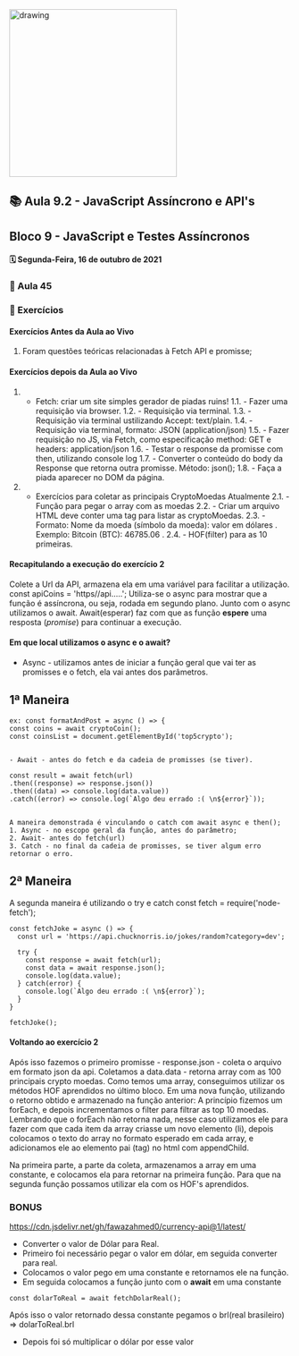 <img src="https://user-images.githubusercontent.com/87394535/129942939-007fc304-2ac0-431d-b018-685951e5750f.png" alt="drawing" width="300"/>

## 📚 Aula 9.2 - JavaScript Assíncrono e API's

## Bloco 9 - JavaScript e Testes Assíncronos

#### 🗓️ Segunda-Feira, 16 de outubro de 2021

### 📖 Aula 45

### 📓 Exercícios

#### Exercícios Antes da Aula ao Vivo

1. Foram questões teóricas relacionadas à Fetch API e promisse;

#### Exercícios depois da Aula ao Vivo

1. - Fetch: criar um site simples gerador de piadas ruins!
     1.1. - Fazer uma requisição via browser.
     1.2. - Requisição via terminal.
     1.3. - Requisição via terminal ustilizando Accept: text/plain.
     1.4. - Requisição via terminal, formato: JSON (application/json)
     1.5. - Fazer requisição no JS, via Fetch, como especificação method: GET e headers: application/json
     1.6. - Testar o response da promisse com then, utilizando console log
     1.7. - Converter o conteúdo do body da Response que retorna outra promisse. Método: json();
     1.8. - Faça a piada aparecer no DOM da página.

2. - Exercícios para coletar as principais CryptoMoedas Atualmente
     2.1. - Função para pegar o array com as moedas
     2.2. - Criar um arquivo HTML deve conter uma tag para listar as cryptoMoedas.
     2.3. - Formato: Nome da moeda (símbolo da moeda): valor em dólares . Exemplo: Bitcoin (BTC): 46785.06 .
     2.4. - HOF(filter) para as 10 primeiras.

#### Recapitulando a execução do exercício 2

Colete a Url da API, armazena ela em uma variável para facilitar a utilização. const apiCoins = 'https//api.....';
Utiliza-se o async para mostrar que a função é assíncrona, ou seja, rodada em segundo plano. Junto com o async utilizamos o await. Await(esperar) faz com que as função **espere** uma resposta (_promise_) para continuar a execução.

#### Em que local utilizamos o **async** e o **await**?

- Async - utilizamos antes de iniciar a função geral que vai ter as promisses e o fetch, ela vai antes dos parâmetros.

## 1ª Maneira

```
ex: const formatAndPost = async () => {
const coins = await cryptoCoin();
const coinsList = document.getElementById('top5crypto');


- Await - antes do fetch e da cadeia de promisses (se tiver).

const result = await fetch(url)
.then((response) => response.json())
.then((data) => console.log(data.value))
.catch((error) => console.log(`Algo deu errado :( \n${error}`));


A maneira demonstrada é vinculando o catch com await async e then();
1. Async - no escopo geral da função, antes do parâmetro;
2. Await- antes do fetch(url)
3. Catch - no final da cadeia de promisses, se tiver algum erro retornar o erro.

```

## 2ª Maneira

A segunda maneira é utilizando o try e catch
const fetch = require('node-fetch');

```
const fetchJoke = async () => {
  const url = 'https://api.chucknorris.io/jokes/random?category=dev';

  try {
    const response = await fetch(url);
    const data = await response.json();
    console.log(data.value);
  } catch(error) {
    console.log(`Algo deu errado :( \n${error}`);
  }
}

fetchJoke();
```

#### Voltando ao exercício 2

Após isso fazemos o primeiro promisse - response.json - coleta o arquivo em formato json da api.
Coletamos a data.data - retorna array com as 100 principais crypto moedas.
Como temos uma array, conseguimos utilizar os métodos HOF aprendidos no último bloco.
Em uma nova função, utilizando o retorno obtido e armazenado na função anterior:
A princípio fizemos um forEach, e depois incrementamos o filter para filtrar as top 10 moedas.
Lembrando que o forEach não retorna nada, nesse caso utilizamos ele para fazer com que cada item da array criasse um novo elemento (li), depois colocamos o texto do array no formato esperado em cada array, e adicionamos ele ao elemento pai (tag) no html com appendChild.

Na primeira parte, a parte da coleta, armazenamos a array em uma constante, e colocamos ela para retornar na primeira função. Para que na segunda função possamos utilizar ela com os HOF's aprendidos.

### BONUS

https://cdn.jsdelivr.net/gh/fawazahmed0/currency-api@1/latest/

- Converter o valor de Dólar para Real.
- Primeiro foi necessário pegar o valor em dólar, em seguida converter para real.
- Colocamos o valor pego em uma constante e retornamos ele na função.
- Em seguida colocamos a função junto com o **await** em uma constante

```
const dolarToReal = await fetchDolarReal();
```

Após isso o valor retornado dessa constante pegamos o brl(real brasileiro) => dolarToReal.brl

- Depois foi só multiplicar o dólar por esse valor
